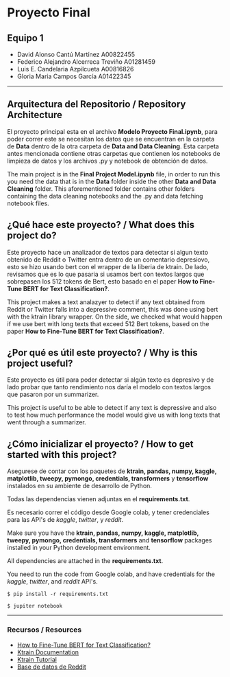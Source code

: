 # Proyecto Final
## Equipo 1
- David Alonso Cantú Martínez   A00822455
- Federico Alejandro Alcerreca Treviño A01281459
- Luis E. Candelaria Azpilcueta A00816826
- Gloria Maria Campos García A01422345



---

## Arquitectura del Repositorio / Repository Architecture
El proyecto principal esta en el archivo **Modelo Proyecto Final.ipynb**, para poder correr este se necesitan los datos que se encuentran en la carpeta de **Data** dentro de la otra carpeta de **Data and Data Cleaning**. Esta carpeta antes mencionada contiene otras carpetas que contienen los notebooks de limpieza de datos y los archivos .py y notebook de obtención de datos.

The main project is in the **Final Project Model.ipynb** file, in order to run this you need the data that is in the **Data** folder inside the other **Data and Data Cleaning** folder. This aforementioned folder contains other folders containing the data cleaning notebooks and the .py and data fetching notebook files.

## ¿Qué hace este proyecto? / What does this project do?
Este proyecto hace un analizador de textos para detectar si algun texto obtenido de Reddit o Twitter entra dentro de un comentario depresiovo, esto se hizo usando bert con el wrapper de la liberia de ktrain. De lado, revisamos que es lo que pasaria si usamos bert con textos largos que sobrepasen los 512 tokens de Bert, esto basado en el paper **How to Fine-Tune BERT for Text Classification?**.

This project makes a text analazyer to detect if any text obtained from Reddit or Twitter falls into a depressive comment, this was done using bert with the ktrain library wrapper. On the side, we checked what would happen if we use bert with long texts that exceed 512 Bert tokens, based on the paper **How to Fine-Tune BERT for Text Classification?**.


## ¿Por qué es útil este proyecto? / Why is this project useful?
Este proyecto es útil para poder detectar si algún texto es depresivo y de lado probar que tanto rendimiento nos daría el modelo con textos largos que pasaron por un summarizer.

This project is useful to be able to detect if any text is depressive and also to test how much performance the model would give us with long texts that went through a summarizer.

## ¿Cómo inicializar el proyecto? / How to get started with this project?
Asegurese de contar con los paquetes de **ktrain, pandas, numpy, kaggle, matplotlib, tweepy, pymongo, credentials, transformers** y **tensorflow** instalados en su ambiente de desarrollo de Python.

Todas las dependencias vienen adjuntas en el **requirements.txt**.

Es necesario correr el código desde Google colab, y tener credenciales para las API's de *kaggle*, *twitter*, y *reddit*.

Make sure you have the **ktrain, pandas, numpy, kaggle, matplotlib, tweepy, pymongo, credentials, transformers** and **tensorflow** packages installed in your Python development environment.

All dependencies are attached in the **requirements.txt**.

You need to run the code from Google colab, and have credentials for the *kaggle*, *twitter*, and *reddit* API's.

`$ pip install -r requirements.txt`

`$ jupiter notebook`

---

### Recursos / Resources
- [How to Fine-Tune BERT for Text Classification?](https://arxiv.org/pdf/1905.05583.pdf)
- [Ktrain Documentation](https://github.com/amaiya/ktrain)
- [Ktrain Tutorial](https://nbviewer.jupyter.org/github/amaiya/ktrain/blob/master/tutorials/tutorial-04-text-classification.ipynb)
- [Base de datos de Reddit](https://www.kaggle.com/nikhileswarkomati/suicide-watch)
